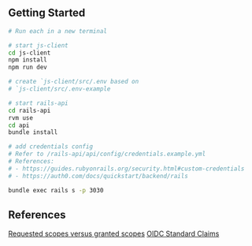 ## Getting Started

```bash
# Run each in a new terminal

# start js-client
cd js-client
npm install
npm run dev

# create `js-client/src/.env based on
# `js-client/src/.env-example

# start rails-api
cd rails-api
rvm use
cd api
bundle install

# add credentials config
# Refer to /rails-api/api/config/credentials.example.yml
# References:
# - https://guides.rubyonrails.org/security.html#custom-credentials
# - https://auth0.com/docs/quickstart/backend/rails

bundle exec rails s -p 3030

```

## References

[Requested scopes versus granted scopes](https://auth0.com/docs/get-started/apis/scopes#requested-scopes-versus-granted-scopes)
[OIDC Standard Claims](https://openid.net/specs/openid-connect-core-1_0.html#StandardClaims)
